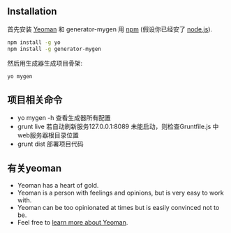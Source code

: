 ## Installation

首先安装  [Yeoman](http://yeoman.io) 和 generator-mygen 用 [npm](https://www.npmjs.com/) (假设你已经安了 [node.js](https://nodejs.org/)).

```bash
npm install -g yo
npm install -g generator-mygen
```

然后用生成器生成项目骨架:

```bash
yo mygen
```
## 项目相关命令
 * yo mygen -h 查看生成器所有配置
 * grunt live  若自动刷新服务127.0.0.1:8089 未能启动，则检查Gruntfile.js 中web服务器根目录位置
 * grunt dist  部署项目代码

## 有关yeoman

 * Yeoman has a heart of gold.
 * Yeoman is a person with feelings and opinions, but is very easy to work with.
 * Yeoman can be too opinionated at times but is easily convinced not to be.
 * Feel free to [learn more about Yeoman](http://yeoman.io/).